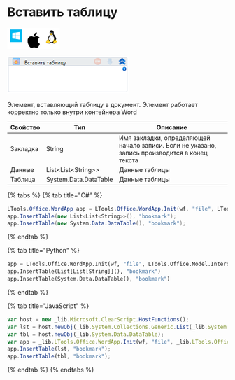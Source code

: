 # Вставить таблицу

![](<../../../.gitbook/assets/image (100) (1) (1) (1) (1) (1) (64).png>)

![](<../../../.gitbook/assets/image (130).png>)

Элемент, вставляющий таблицу в документ. Элемент работает корректно только внутри контейнера Word

| Свойство | Тип                   | Описание                                                                                      |
| -------- | --------------------- | --------------------------------------------------------------------------------------------- |
| Закладка | String                | Имя закладки, определяющей начало записи. Если не указано, запись производится в конец текста |
| Данные   | List\<List\<String>>  | Данные таблицы                                                                                |
| Таблица  | System.Data.DataTable | Данные таблицы                                                                                |

{% tabs %}
{% tab title="C#" %}
```csharp
LTools.Office.WordApp app = LTools.Office.WordApp.Init(wf, "file", LTools.Office.Model.InteropTypes.DX);
app.InsertTable(new List<List<String>>(), "bookmark");
app.InsertTable(new System.Data.DataTable(), "bookmark");
```
{% endtab %}

{% tab title="Python" %}
```python
app = LTools.Office.WordApp.Init(wf, "file", LTools.Office.Model.InteropTypes.DX)
app.InsertTable(List[List[String]](), "bookmark")
app.InsertTable(System.Data.DataTable(), "bookmark")
```
{% endtab %}

{% tab title="JavaScript" %}
```javascript
var host = new _lib.Microsoft.ClearScript.HostFunctions();
var lst = host.newObj(_lib.System.Collections.Generic.List(_lib.System.Collections.Generic.List(_lib.System.String)));
var tbl = host.newObj(_lib.System.Data.DataTable);
var app = _lib.LTools.Office.WordApp.Init(wf, "file", _lib.LTools.Office.Model.InteropTypes.DX);
app.InsertTable(lst, "bookmark");
app.InsertTable(tbl, "bookmark");
```
{% endtab %}
{% endtabs %}
